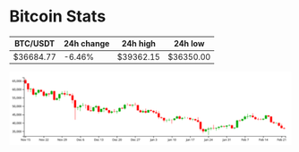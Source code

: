 # Bitcoin Stats

BTC/USDT|24h change|24h high|24h low|
|---|---|---|---|
|$36684.77|-6.46%|$39362.15|$36350.00|

<img src="./chart.svg">
